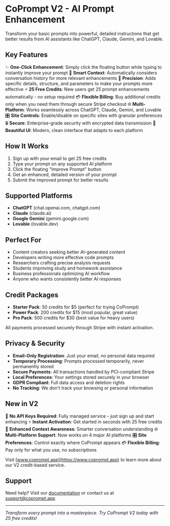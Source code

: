 # CoPrompt V2 - AI Prompt Enhancement

Transform your basic prompts into powerful, detailed instructions that get better results from AI assistants like ChatGPT, Claude, Gemini, and Lovable.

## Key Features

✨ **One-Click Enhancement**: Simply click the floating button while typing to instantly improve your prompt
🔄 **Smart Context**: Automatically considers conversation history for more relevant enhancements
🎯 **Precision**: Adds specific details, structure, and parameters to make your prompts more effective
⚡ **25 Free Credits**: New users get 25 prompt enhancements automatically - no setup required
💳 **Flexible Billing**: Buy additional credits only when you need them through secure Stripe checkout
🌐 **Multi-Platform**: Works seamlessly across ChatGPT, Claude, Gemini, and Lovable
🎛️ **Site Controls**: Enable/disable on specific sites with granular preferences
🔒 **Secure**: Enterprise-grade security with encrypted data transmission
🎨 **Beautiful UI**: Modern, clean interface that adapts to each platform

## How It Works

1. Sign up with your email to get 25 free credits
2. Type your prompt on any supported AI platform
3. Click the floating "Improve Prompt" button
4. Get an enhanced, detailed version of your prompt
5. Submit the improved prompt for better results

## Supported Platforms

- **ChatGPT** (chat.openai.com, chatgpt.com)
- **Claude** (claude.ai)
- **Google Gemini** (gemini.google.com)
- **Lovable** (lovable.dev)

## Perfect For

- Content creators seeking better AI-generated content
- Developers writing more effective code prompts
- Researchers crafting precise analysis requests
- Students improving study and homework assistance
- Business professionals optimizing AI workflow
- Anyone who wants consistently better AI responses

## Credit Packages

- **Starter Pack**: 50 credits for $5 (perfect for trying CoPrompt)
- **Power Pack**: 200 credits for $15 (most popular, great value)
- **Pro Pack**: 500 credits for $30 (best value for heavy users)

All payments processed securely through Stripe with instant activation.

## Privacy & Security

- **Email-Only Registration**: Just your email, no personal data required
- **Temporary Processing**: Prompts processed temporarily, never permanently stored
- **Secure Payments**: All transactions handled by PCI-compliant Stripe
- **Local Preferences**: Your settings stored securely in your browser
- **GDPR Compliant**: Full data access and deletion rights
- **No Tracking**: We don't track your browsing or personal information

## New in V2

🎉 **No API Keys Required**: Fully managed service - just sign up and start enhancing
⚡ **Instant Activation**: Get started in seconds with 25 free credits
🔄 **Enhanced Context Awareness**: Smarter conversation understanding
🌐 **Multi-Platform Support**: Now works on 4 major AI platforms
🎛️ **Site Preferences**: Control exactly where CoPrompt appears
💳 **Flexible Billing**: Pay only for what you use, no subscriptions

Visit [www.coprompt.app](https://www.coprompt.app) to learn more about our V2 credit-based service.

## Support

Need help? Visit our [documentation](https://www.coprompt.app/docs) or contact us at support@coprompt.app

---

*Transform every prompt into a masterpiece. Try CoPrompt V2 today with 25 free credits!*

